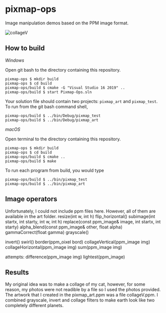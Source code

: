 # pixmap-ops

Image manipulation demos based on the PPM image format.


![collageV](https://user-images.githubusercontent.com/55757317/110420202-db5a1480-8068-11eb-8058-cfb70792f3da.jpg)


## How to build

*Windows*

Open git bash to the directory containing this repository.

```
pixmap-ops $ mkdir build
pixmap-ops $ cd build
pixmap-ops/build $ cmake -G "Visual Studio 16 2019" ..
pixmap-ops/build $ start Pixmap-Ops.sln
```

Your solution file should contain two projects: `pixmap_art` and `pixmap_test`.
To run from the git bash command shell, 

```
pixmap-ops/build $ ../bin/Debug/pixmap_test
pixmap-ops/build $ ../bin/Debug/pixmap_art
```

*macOS*

Open terminal to the directory containing this repository.

```
pixmap-ops $ mkdir build
pixmap-ops $ cd build
pixmap-ops/build $ cmake ..
pixmap-ops/build $ make
```

To run each program from build, you would type

```
pixmap-ops/build $ ../bin/pixmap_test
pixmap-ops/build $ ../bin/pixmap_art
```

## Image operators
Unfortunately, I could not include ppm files here. However, all of them are available in the art folder.
resize(int w, int h)
flip_horizontal()
subimage(int startx, int starty, int w, int h)
replace(const ppm_image& image, int startx, int starty)
alpha_blend(const ppm_image& other, float alpha)
gammaCorrect(float gamma)
grayscale()

invert()
swirl()
border(ppm_oixel bord)
collageVertical(ppm_image img)
collageHorizontal(ppm_image img)
sum(ppm_image img)

attempts:
difference(ppm_image img)
lightest(ppm_image)


## Results

My original idea was to make a collage of my cat, however, for some reason, my photos were not readible by a file so I used the photos provided. The artwork that I created in the pixmap_art.ppm was a file collageV.ppm. I combined grayscale, invert and collage filters to make earth look like two completely different planets.

